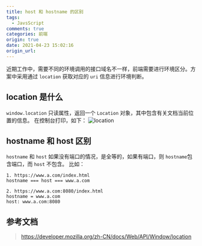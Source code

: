 ```yaml
---
title: host 和 hostname 的区别
tags:
  - JavsScript
comments: true
categories: 前端
origin: true
date: 2021-04-23 15:02:16
origin_url:
---
```

近期工作中，需要不同的环境调用的接口域名不一样，前端需要进行环境区分。方案中采用通过 `location` 获取对应的 `uri` 信息进行环境判断。
<!-- more -->
## location 是什么
`window.location` 只读属性，返回一个 `Location`  对象，其中包含有关文档当前位置的信息。
在控制台打印，如下：
![location](location.png)
## hostname 和 host 区别
`hostname` 和 `host` 如果没有端口的情况，是全等的，如果有端口，则 `hostname`包含端口，而 `host` 不包含。
比如：
```shell
1. https://www.a.com/index.html
hostname === host === www.a.com

2. https://www.a.com:8080/index.html
hostname = www.a.com
host: www.a.com:8080
```
## 参考文档
> https://developer.mozilla.org/zh-CN/docs/Web/API/Window/location